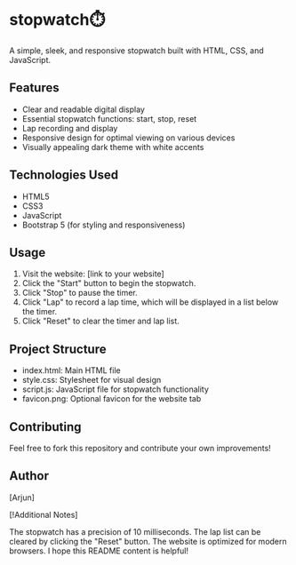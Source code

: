 # stopwatch⏱️

A simple, sleek, and responsive stopwatch built with HTML, CSS, and JavaScript.

## Features

- Clear and readable digital display
- Essential stopwatch functions: start, stop, reset
- Lap recording and display
- Responsive design for optimal viewing on various devices
- Visually appealing dark theme with white accents

## Technologies Used

- HTML5
- CSS3
- JavaScript
- Bootstrap 5 (for styling and responsiveness)

## Usage

1. Visit the website: [link to your website]
1. Click the "Start" button to begin the stopwatch.
1. Click "Stop" to pause the timer.
1. Click "Lap" to record a lap time, which will be displayed in a list below the timer.
1. Click "Reset" to clear the timer and lap list.

## Project Structure

- index.html: Main HTML file
- style.css: Stylesheet for visual design
- script.js: JavaScript file for stopwatch functionality
- favicon.png: Optional favicon for the website tab

## Contributing

Feel free to fork this repository and contribute your own improvements!

## Author

[Arjun]

[!Additional Notes]

The stopwatch has a precision of 10 milliseconds.
The lap list can be cleared by clicking the "Reset" button.
The website is optimized for modern browsers.
I hope this README content is helpful!
